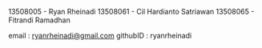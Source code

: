 13508005 - Ryan Rheinadi
13508061 - Cil Hardianto Satriawan
13508065 - Fitrandi Ramadhan

email : ryanrheinadi@gmail.com
githubID : ryanrheinadi
